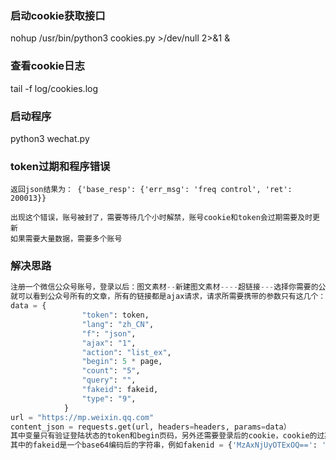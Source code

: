 ### 启动cookie获取接口

nohup /usr/bin/python3  cookies.py >/dev/null 2>&1 &

### 查看cookie日志

tail -f log/cookies.log

### 启动程序

python3 wechat.py



### token过期和程序错误
```
返回json结果为： {'base_resp': {'err_msg': 'freq control', 'ret': 200013}}

出现这个错误，账号被封了，需要等待几个小时解禁，账号cookie和token会过期需要及时更新
如果需要大量数据，需要多个账号

```



### 解决思路	

```python
注册一个微信公众号账号，登录以后：图文素材--新建图文素材----超链接---选择你需要的公众号---抓包
就可以看到公众号所有的文章，所有的链接都是ajax请求，请求所需要携带的参数只有这几个：
data = {
                "token": token,
                "lang": "zh_CN",
                "f": "json",
                "ajax": "1",
                "action": "list_ex",
                "begin": 5 * page,
                "count": "5",
                "query": "",
                "fakeid": fakeid,
                "type": "9",
            }
url = "https://mp.weixin.qq.com"
content_json = requests.get(url, headers=headers, params=data）
其中变量只有验证登陆状态的token和begin页码，另外还需要登录后的cookie，cookie的过期时间比较久，长时间不会过期，至于模拟登录肯定是不行的，输入账号密码以后还是需要微信扫码才能登录成功。因此只能用插件发送cookie。
其中的fakeid是一个base64编码后的字符串，例如fakenid = {'MzAxNjUyOTExOQ==': '统战新语'},可以采用字典和真实的公众号名称一一对应，这个是固定的
                            
```

